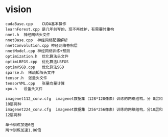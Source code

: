 # vision
    cudaBase.cpp    CUDA基本操作
    learnForest.cpp 是几年前写的，现不再维护，有需要时重构
    nnet.h  神经网络头文件
    nnetBase.cpp  神经网络配置解析
    nnetConvolution.cpp 神经网络卷积层
    nnetModel.cpp 神经网络训练+预测
    optimization.h  优化算法头文件
    optimLBFGS.cpp  优化算法LBFGS
    optimVSGD.cpp   优化算法SGD
    sparse.h  稀疏矩阵头文件
    tensor.h  张量头文件
    tensorVML.cpp   张量向量计算
    xpu.h   设备头文件
    
    imagenet112_conv.cfg  imagenet数据集（128*128像素）训练的网络结构，分 8层和10层两种
    imagenet224_conv.cfg  imagenet数据集（256*256像素）训练的网络结构，分10层和12层两种
    
    单卡训练加速6倍
    两卡训练加速1.86倍
